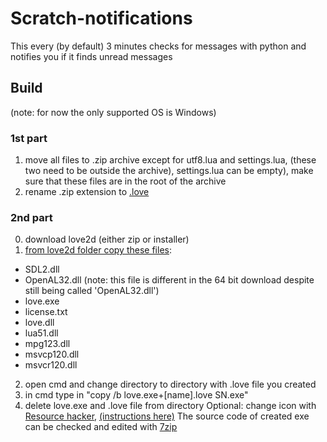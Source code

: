 # Scratch-notifications
This every (by default) 3 minutes checks for messages with python and notifies you if it finds unread messages

## Build
(note: for now the only supported OS is Windows)
### 1st part
1. move all files to .zip archive except for utf8.lua and settings.lua, (these two need to be outside the archive), settings.lua can be empty), 
make sure that these files are in the root of the archive
2. rename .zip extension to [.love](https://fileinfo.com/extension/love)

### 2nd part
0. download love2d (either zip or installer)
1. [from love2d folder copy these files](https://love2d.org/wiki/Game_Distribution#Creating_a_Windows_Executable):
 - SDL2.dll
 - OpenAL32.dll (note: this file is different in the 64 bit download despite still being called 'OpenAL32.dll')
 - love.exe
 - license.txt
 - love.dll
 - lua51.dll
 - mpg123.dll
 - msvcp120.dll
 - msvcr120.dll
2. open cmd and change directory to directory with .love file you created
3. in cmd type in "copy /b love.exe+[name].love SN.exe"
4. delete love.exe and .love file from directory
Optional: change icon with [Resource hacker](http://www.angusj.com/resourcehacker/), [(instructions here)](https://gamedev.stackexchange.com/questions/27341/how-do-i-change-a-l%c3%96ve2d-game-executables-icon/121947#121947)
The source code of created exe can be checked and edited with [7zip](https://www.7-zip.org/)
